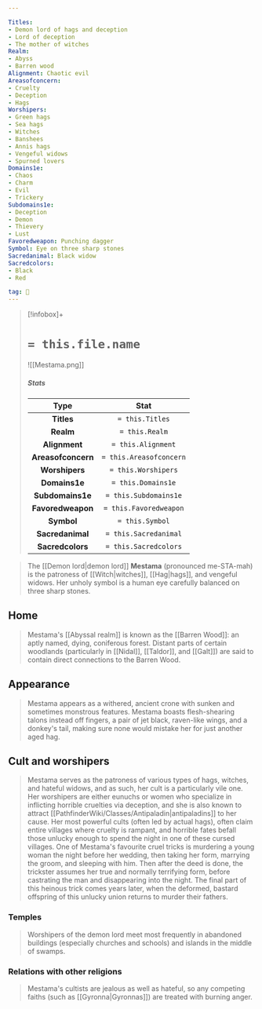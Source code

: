 ```yaml
---

Titles:
- Demon lord of hags and deception
- Lord of deception
- The mother of witches
Realm:
- Abyss
- Barren wood
Alignment: Chaotic evil
Areasofconcern:
- Cruelty
- Deception
- Hags
Worshipers:
- Green hags
- Sea hags
- Witches
- Banshees
- Annis hags
- Vengeful widows
- Spurned lovers
Domains1e:
- Chaos
- Charm
- Evil
- Trickery
Subdomains1e:
- Deception
- Demon
- Thievery
- Lust
Favoredweapon: Punching dagger
Symbol: Eye on three sharp stones
Sacredanimal: Black widow
Sacredcolors:
- Black
- Red

tag: 🙏
---
```


> [!infobox]+
> #  `= this.file.name`
> ![[Mestama.png]]
> ##### Stats
> Type | Stat |
> :---:|:---:|
> **Titles** | `= this.Titles` |
> **Realm** | `= this.Realm` |
> **Alignment** | `= this.Alignment` |
> **Areasofconcern** | `= this.Areasofconcern` |
> **Worshipers** | `= this.Worshipers` |
> **Domains1e** | `= this.Domains1e` |
> **Subdomains1e** | `= this.Subdomains1e` |
> **Favoredweapon** | `= this.Favoredweapon` |
> **Symbol** | `= this.Symbol` |
> **Sacredanimal** | `= this.Sacredanimal` |
> **Sacredcolors** | `= this.Sacredcolors` |



> The [[Demon lord|demon lord]] **Mestama** (pronounced me-STA-mah) is the patroness of [[Witch|witches]], [[Hag|hags]], and vengeful widows. Her unholy symbol is a human eye carefully balanced on three sharp stones.



## Home

> Mestama's [[Abyssal realm]] is known as the [[Barren Wood]]: an aptly named, dying, coniferous forest. Distant parts of certain woodlands (particularly in [[Nidal]], [[Taldor]], and [[Galt]]) are said to contain direct connections to the Barren Wood.


## Appearance

> Mestama appears as a withered, ancient crone with sunken and sometimes monstrous features. Mestama boasts flesh-shearing talons instead off fingers, a pair of jet black, raven-like wings, and a donkey's tail, making sure none would mistake her for just another aged hag.


## Cult and worshipers

> Mestama serves as the patroness of various types of hags, witches, and hateful widows, and as such, her cult is a particularly vile one. Her worshipers are either eunuchs or women who specialize in inflicting horrible cruelties via deception, and she is also known to attract [[PathfinderWiki/Classes/Antipaladin|antipaladins]] to her cause. Her most powerful cults (often led by actual hags), often claim entire villages where cruelty is rampant, and horrible fates befall those unlucky enough to spend the night in one of these cursed villages. One of Mestama's favourite cruel tricks is murdering a young woman the night before her wedding, then taking her form, marrying the groom, and sleeping with him. Then after the deed is done, the trickster assumes her true and normally terrifying form, before castrating the man and disappearing into the night. The final part of this heinous trick comes years later, when the deformed, bastard offspring of this unlucky union returns to murder their fathers.


### Temples

> Worshipers of the demon lord meet most frequently in abandoned buildings (especially churches and schools) and islands in the middle of swamps.


### Relations with other religions

> Mestama's cultists are jealous as well as hateful, so any competing faiths (such as [[Gyronna|Gyronnas]]) are treated with burning anger.










